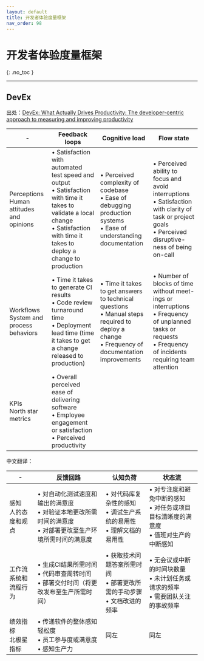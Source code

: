 ```yaml
---
layout: default
title: 开发者体验度量框架
nav_order: 98
---
```


# 开发者体验度量框架
{: .no_toc }

---


## DevEx

出处：[DevEx: What Actually Drives Productivity: The developer-centric approach to measuring and improving productivity](https://dl.acm.org/doi/10.1145/3595878)

|-| Feedback loops | Cognitive load  | Flow state |
|---|----------------|-----------------|-------------|
| Perceptions <br> Human attitudes and opinions |• Satisfaction with automated test speed and output<br>• Satisfaction with time it takes to validate a local change<br>• Satisfaction with time it takes to deploy a change to production | • Perceived complexity of codebase<br>• Ease of debugging production systems<br> • Ease of understanding documentation |• Perceived ability to focus and avoid interruptions<br>• Satisfaction with clarity of task or project goals<br>• Perceived disruptive- ness of being on-call |
| Workflows <br> System and process behaviors | • Time it takes to generate CI results<br>• Code review turnaround time<br>• Deployment lead time (time it takes to get a change released to production) | • Time it takes to get answers to technical questions<br>• Manual steps required to deploy a change<br>• Frequency of documentation improvements | • Number of blocks of time without meet- ings or interruptions <br> • Frequency of unplanned tasks or requests <br> • Frequency of incidents requiring team attention |
| KPIs <br>  North star metrics <br> | • Overall perceived ease of delivering software   <br>  • Employee engagement or satisfaction <br> • Perceived productivity |  |  |

中文翻译：

| - | 反馈回路         | 认知负荷       | 状态流    |
| ---- | ---------------- | -------------- | --------- |
| 感知 <br> 人的态度和观点 | • 对自动化测试速度和输出的满意度<br>• 对验证本地更改所需时间的满意度<br>• 对部署更改至生产环境所需时间的满意度 | • 对代码库复杂性的感知<br>• 调试生产系统的易用性<br>• 理解文档的易用性 | • 对专注度和避免中断的感知<br>• 对任务或项目目标清晰度的满意度<br>• 值班对生产的中断感知 |
| 工作流 <br> 系统和流程行为  | • 生成CI结果所需时间<br>• 代码审查周转时间<br>• 部署交付时间（将更改发布至生产所需时间） | • 获取技术问题答案所需时间<br>• 部署更改所需的手动步骤<br>• 文档改进的频率 | • 无会议或中断的时间块数量<br>• 未计划任务或请求的频率<br>• 需要团队关注的事故频率 |
| 绩效指标 <br> 北极星指标     | • 传递软件的整体感知轻松度<br>• 员工参与度或满意度<br>• 感知生产力 |  同左         |         同左  |

